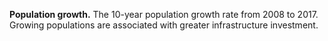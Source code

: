 **Population growth.** The 10-year population growth rate from 2008 to 2017. Growing populations are associated with greater infrastructure investment. 